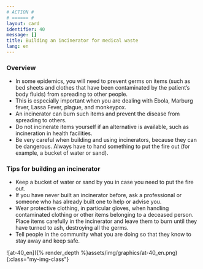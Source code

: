```yaml
---
# ACTION #
# ====== #
layout: card
identifier: 40
message: []
title: Building an incinerator for medical waste
lang: en
---
```


### Overview

- In some epidemics, you will need to prevent germs on items (such as bed sheets and clothes that have been contaminated by the patient’s body fluids) from spreading to other people.
- This is especially important when you are dealing with Ebola<a class="crosslink" href="{% render_depth %}{% render_link disease|17 %}"><i class="fas fa-external-link-alt" aria-hidden="true"></i></a>, Marburg fever<a class="crosslink" href="{% render_depth %}{% render_link disease|19 %}"><i class="fas fa-external-link-alt" aria-hidden="true"></i></a>, Lassa Fever<a class="crosslink" href="{% render_depth %}{% render_link disease|18 %}"><i class="fas fa-external-link-alt" aria-hidden="true"></i></a>, plague<a class="crosslink" href="{% render_depth %}{% render_link disease|20 %}"><i class="fas fa-external-link-alt" aria-hidden="true"></i></a>, and monkeypox<a class="crosslink" href="{% render_depth %}{% render_link disease|25 %}"><i class="fas fa-external-link-alt" aria-hidden="true"></i></a>.
- An incinerator can burn such items and prevent the disease from spreading to others.
- Do not incinerate items yourself if an alternative is available, such as incineration in health facilities.
- Be very careful when building and using incinerators, because they can be dangerous. Always have to hand something to put the fire out (for example, a bucket of water or sand).

### Tips for building an incinerator

-	Keep a bucket of water or sand by you in case you need to put the fire out.
-	If you have never built an incinerator before, ask a professional or someone who has already built one to help or advise you.
-	Wear protective clothing, in particular gloves, when handling contaminated clothing or other items belonging to a deceased person. Place items carefully in the incinerator and leave them to burn until they have turned to ash, destroying all the germs.
-	Tell people in the community what you are doing so that they know to stay away and keep safe.

![at-40_en]({% render_depth %}assets/img/graphics/at-40_en.png){:class="my-img-class"}
